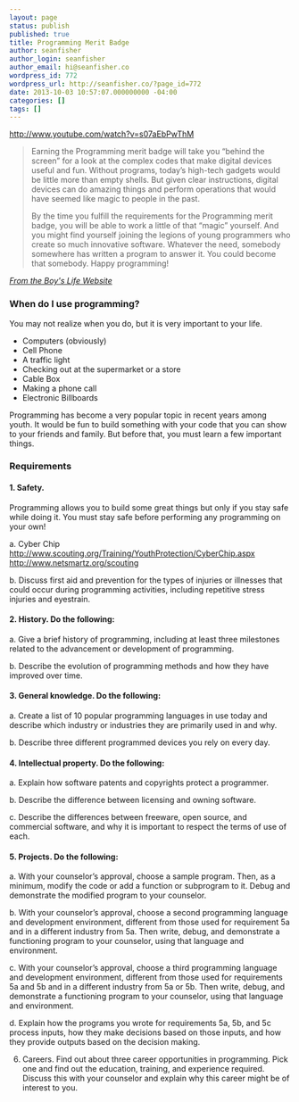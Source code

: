 ```yaml
---
layout: page
status: publish
published: true
title: Programming Merit Badge
author: seanfisher
author_login: seanfisher
author_email: hi@seanfisher.co
wordpress_id: 772
wordpress_url: http://seanfisher.co/?page_id=772
date: 2013-10-03 10:57:07.000000000 -04:00
categories: []
tags: []
---
```

http://www.youtube.com/watch?v=s07aEbPwThM
<blockquote>Earning the Programming merit badge will take you &ldquo;behind the screen&rdquo; for a look at the complex codes that make digital devices useful and fun. Without programs, today&rsquo;s high-tech gadgets would be little more than empty shells. But given clear instructions, digital devices can do amazing things and perform operations that would have seemed like magic to people in the past.

By the time you fulfill the requirements for the Programming merit badge, you will be able to work a little of that &ldquo;magic&rdquo; yourself. And you might find yourself joining the legions of young programmers who create so much innovative software. Whatever the need, somebody somewhere has written a program to answer it. You could become that somebody. Happy programming!</blockquote>
<em><a href="http://blog.scoutingmagazine.org/2013/07/15/programming-merit-badge-requirements-released/">From the Boy's Life Website</a></em>
<h3>When do I use programming?</h3>
You may not realize when you do, but it is very important to your life.
<ul>
	<li>Computers (obviously)</li>
	<li>Cell Phone</li>
	<li>A traffic light</li>
	<li>Checking out at the supermarket or a store</li>
	<li>Cable Box</li>
	<li>Making a phone call</li>
	<li>Electronic Billboards</li>
</ul>
Programming has become a very popular topic in recent years among youth. It would be fun to build something with your code that you can show to your friends and family. But before that, you must learn a few important things.
<h3>Requirements</h3>
<h4>1. Safety.</h4>
Programming allows you to build some great things but only if you stay safe while doing it. You must stay safe before performing any programming on your own!

a. Cyber Chip
<a href="http://www.scouting.org/Training/YouthProtection/CyberChip.aspx">http://www.scouting.org/Training/YouthProtection/CyberChip.aspx</a>
<a href="http://www.netsmartz.org/scouting">http://www.netsmartz.org/scouting</a>

b. Discuss first aid and prevention for the types of injuries or illnesses that could occur during programming activities, including repetitive stress injuries and eyestrain.
<h4>2. History. Do the following:</h4>
a. Give a brief history of programming, including at least three milestones related to the advancement or development of programming.

b. Describe the evolution of programming methods and how they have improved over time.
<h4></h4>
<h4>3. General knowledge. Do the following:</h4>
a. Create a list of 10 popular programming languages in use today and describe which industry or industries they are primarily used in and why.

b. Describe three different programmed devices you rely on every day.
<h4></h4>
<h4>4. Intellectual property. Do the following:</h4>
a. Explain how software patents and copyrights protect a programmer.

b. Describe the difference between licensing and owning software.

c. Describe the differences between freeware, open source, and commercial software, and why it is important to respect the terms of use of each.
<h4>5. Projects. Do the following:</h4>
a. With your counselor&rsquo;s approval, choose a sample program. Then, as a minimum, modify the code or add a function or subprogram to it. Debug and demonstrate the modified program to your counselor.

b. With your counselor&rsquo;s approval, choose a second programming language and development environment, different from those used for requirement 5a and in a different industry from 5a. Then write, debug, and demonstrate a functioning program to your counselor, using that language and environment.

c. With your counselor&rsquo;s approval, choose a third programming language and development environment, different from those used for requirements 5a and 5b and in a different industry from 5a or 5b. Then write, debug, and demonstrate a functioning program to your counselor, using that language and environment.

d. Explain how the programs you wrote for requirements 5a, 5b, and 5c process inputs, how they make decisions based on those inputs, and how they provide outputs based on the decision making.

6. Careers. Find out about three career opportunities in programming. Pick one and find out the education, training, and experience required. Discuss this with your counselor and explain why this career might be of interest to you.
